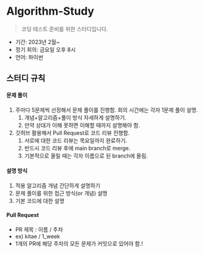 # Algorithm-Study

> 코딩 테스트 준비를 위한 스터디입니다. 

- 기간: 2023년 2월~
- 정기 회의: 금요일 오후 8시
- 언어: 파이썬

## 스터디 규칙 

#### 문제 풀이

1. 주마다 5문제씩 선정해서 문제 풀이를 진행함. 회의 시간에는 각자 1문제 풀이 설명.
   1. 개념+알고리즘+풀이 방식 자세하게 설명하기. 
   2. 만약 상대가 이해 못하면 이해할 때까지 설명해야 함.
2. 깃허브 활용해서 Pull Request로 코드 리뷰 진행함.
   1. 서로에 대한 코드 리뷰는 목요일까지 완료하기.
   2. 반드시 코드 리뷰 후에 main branch로 merge.
   3. 기본적으로 올릴 때는 각자 이름으로 된 branch에 올림.

#### 설명 방식

1. 적용 알고리즘 개념 간단하게 설명하기
2. 문제 풀이를 위한 접근 방식(or 개념) 설명
3. 기본 코드에 대한 설명

#### Pull Request

- PR 제목 : 이름 / 주차
- ex) kitae / 1_week
- 1개의 PR에 해당 주차의 모든 문제가 커밋으로 있어야 함.!
